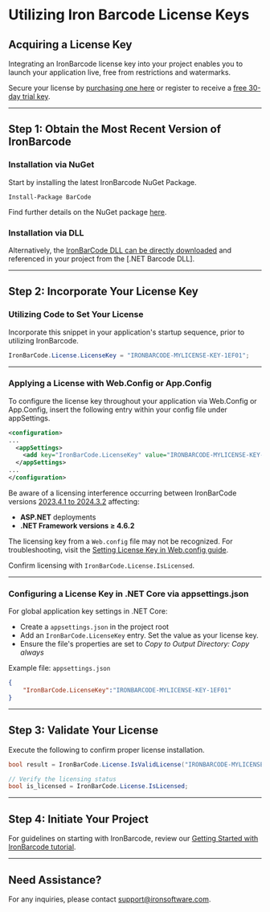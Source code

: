 # Utilizing Iron Barcode License Keys

## Acquiring a License Key

Integrating an IronBarcode license key into your project enables you to launch your application live, free from restrictions and watermarks.

Secure your license by [purchasing one here](https://ironsoftware.com/csharp/barcode/licensing/) or register to receive a [free 30-day trial key](#).

---

## Step 1: Obtain the Most Recent Version of IronBarcode

### Installation via NuGet

Start by installing the latest IronBarcode NuGet Package.

```shell
Install-Package BarCode
```

Find further details on the NuGet package [here](https://www.nuget.org/packages/BarCode/).

### Installation via DLL

Alternatively, the [IronBarCode DLL can be directly downloaded](https://ironsoftware.com/csharp/barcode/packages/IronBarCode.zip) and referenced in your project from the [.NET Barcode DLL].

---

## Step 2: Incorporate Your License Key

### Utilizing Code to Set Your License

Incorporate this snippet in your application's startup sequence, prior to utilizing IronBarcode.

```cs
IronBarCode.License.LicenseKey = "IRONBARCODE-MYLICENSE-KEY-1EF01";
```

---

### Applying a License with Web.Config or App.Config

To configure the license key throughout your application via Web.Config or App.Config, insert the following entry within your config file under appSettings.

```xml
<configuration>
...
  <appSettings>
    <add key="IronBarCode.LicenseKey" value="IRONBARCODE-MYLICENSE-KEY-1EF01"/>
  </appSettings>
...
</configuration>
```

Be aware of a licensing interference occurring between IronBarCode versions [2023.4.1 to 2024.3.2](https://www.nuget.org/packages/BarCode/2024.3.2) affecting:
- **ASP.NET** deployments
- **.NET Framework versions ≥ 4.6.2**

The licensing key from a `Web.config` file may not be recognized. For troubleshooting, visit the [Setting License Key in Web.config guide](https://ironsoftware.com/csharp/barcode/troubleshooting/license-key-web.config/).

Confirm licensing with `IronBarCode.License.IsLicensed`.

---

### Configuring a License Key in .NET Core via appsettings.json

For global application key settings in .NET Core:

- Create a `appsettings.json` in the project root
- Add an `IronBarCode.LicenseKey` entry. Set the value as your license key.
- Ensure the file's properties are set to *Copy to Output Directory: Copy always*

Example file: `appsettings.json`
```json
{
	"IronBarCode.LicenseKey":"IRONBARCODE-MYLICENSE-KEY-1EF01"
}  
```

---

## Step 3: Validate Your License

Execute the following to confirm proper license installation.

```cs
bool result = IronBarCode.License.IsValidLicense("IRONBARCODE-MYLICENSE-KEY-1EF01");

// Verify the licensing status
bool is_licensed = IronBarCode.License.IsLicensed;
```

---

## Step 4: Initiate Your Project

For guidelines on starting with IronBarcode, review our [Getting Started with IronBarcode tutorial](https://ironsoftware.com/csharp/barcode/docs/).

---

## Need Assistance? 

For any inquiries, please contact [support@ironsoftware.com](mailto:support@ironsoftware.com).